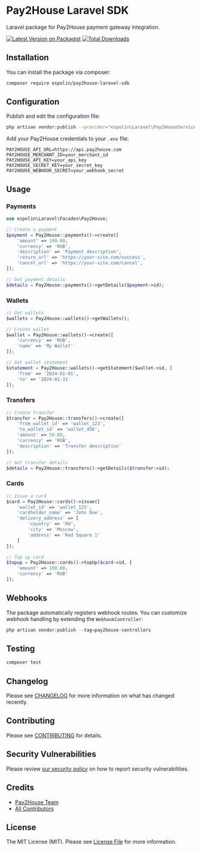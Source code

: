 # Pay2House Laravel SDK

Laravel package for Pay2House payment gateway integration.

[![Latest Version on Packagist](https://img.shields.io/packagist/v/pay2house/laravel-sdk.svg?style=flat-square)](https://packagist.org/packages/pay2house/laravel-sdk)
[![Total Downloads](https://img.shields.io/packagist/dt/pay2house/laravel-sdk.svg?style=flat-square)](https://packagist.org/packages/pay2house/laravel-sdk)

## Installation

You can install the package via composer:

```bash
composer require espolin/pay2house-laravel-sdk
```

## Configuration

Publish and edit the configuration file:

```bash
php artisan vendor:publish --provider="espolin\Laravel\Pay2HouseServiceProvider"
```

Add your Pay2House credentials to your `.env` file:

```env
PAY2HOUSE_API_URL=https://api.pay2house.com
PAY2HOUSE_MERCHANT_ID=your_merchant_id
PAY2HOUSE_API_KEY=your_api_key
PAY2HOUSE_SECRET_KEY=your_secret_key
PAY2HOUSE_WEBHOOK_SECRET=your_webhook_secret
```

## Usage

### Payments

```php
use espolin\Laravel\Facades\Pay2House;

// Create a payment
$payment = Pay2House::payments()->create([
    'amount' => 100.00,
    'currency' => 'RUB',
    'description' => 'Payment description',
    'return_url' => 'https://your-site.com/success',
    'cancel_url' => 'https://your-site.com/cancel',
]);

// Get payment details
$details = Pay2House::payments()->getDetails($payment->id);
```

### Wallets

```php
// Get wallets
$wallets = Pay2House::wallets()->getWallets();

// Create wallet
$wallet = Pay2House::wallets()->create([
    'currency' => 'RUB',
    'name' => 'My Wallet'
]);

// Get wallet statement
$statement = Pay2House::wallets()->getStatement($wallet->id, [
    'from' => '2024-01-01',
    'to' => '2024-01-31'
]);
```

### Transfers

```php
// Create transfer
$transfer = Pay2House::transfers()->create([
    'from_wallet_id' => 'wallet_123',
    'to_wallet_id' => 'wallet_456',
    'amount' => 50.00,
    'currency' => 'RUB',
    'description' => 'Transfer description'
]);

// Get transfer details
$details = Pay2House::transfers()->getDetails($transfer->id);
```

### Cards

```php
// Issue a card
$card = Pay2House::cards()->issue([
    'wallet_id' => 'wallet_123',
    'cardholder_name' => 'John Doe',
    'delivery_address' => [
        'country' => 'RU',
        'city' => 'Moscow',
        'address' => 'Red Square 1'
    ]
]);

// Top up card
$topup = Pay2House::cards()->topUp($card->id, [
    'amount' => 100.00,
    'currency' => 'RUB'
]);
```

## Webhooks

The package automatically registers webhook routes. You can customize webhook handling by extending the `WebhookController`:

```php
php artisan vendor:publish --tag=pay2house-controllers
```

## Testing

```bash
composer test
```

## Changelog

Please see [CHANGELOG](CHANGELOG.md) for more information on what has changed recently.

## Contributing

Please see [CONTRIBUTING](CONTRIBUTING.md) for details.

## Security Vulnerabilities

Please review [our security policy](../../security/policy) on how to report security vulnerabilities.

## Credits

- [Pay2House Team](https://github.com/espolindev/pay2house-laravel-sdk/graphs/contributors)
- [All Contributors](../../contributors)

## License

The MIT License (MIT). Please see [License File](LICENSE.md) for more information.
